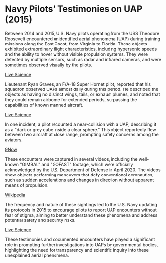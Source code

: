 # Navy Pilots’ Testimonies on UAP (2015)

Between 2014 and 2015, U.S. Navy pilots operating from the USS Theodore Roosevelt encountered unidentified aerial phenomena (UAP) during training missions along the East Coast, from Virginia to Florida. These objects exhibited extraordinary flight characteristics, including hypersonic speeds and the ability to hover without visible propulsion systems. They were detected by multiple sensors, such as radar and infrared cameras, and were sometimes observed visually by the pilots. 

[Live Science](https://www.livescience.com/65585-ufo-sightings-us-pilots.html?utm_source=chatgpt.com)

Lieutenant Ryan Graves, an F/A-18 Super Hornet pilot, reported that his squadron observed UAPs almost daily during this period. He described the objects as having no distinct wings, tails, or exhaust plumes, and noted that they could remain airborne for extended periods, surpassing the capabilities of known manned aircraft. 

[Live Science](https://www.livescience.com/65585-ufo-sightings-us-pilots.html?utm_source=chatgpt.com)

In one incident, a pilot recounted a near-collision with a UAP, describing it as a "dark or grey cube inside a clear sphere." This object reportedly flew between two aircraft at close range, prompting safety concerns among the aviators. 

[9Now](https://9now.nine.com.au/under-investigation/under-investigation-former-fighter-pilot-recounts-bizarre-uap-sighting/89ee7e66-dfcd-4684-9cca-ac634a0566c2?utm_source=chatgpt.com)

These encounters were captured in several videos, including the well-known "GIMBAL" and "GOFAST" footage, which were officially acknowledged by the U.S. Department of Defense in April 2020. The videos show objects performing maneuvers that defy conventional aeronautics, such as sudden accelerations and changes in direction without apparent means of propulsion. 

[Wikipedia](https://en.wikipedia.org/wiki/Pentagon_UFO_videos?utm_source=chatgpt.com)

The frequency and nature of these sightings led to the U.S. Navy updating its protocols in 2015 to encourage pilots to report UAP encounters without fear of stigma, aiming to better understand these phenomena and address potential safety and security risks. 

[Live Science](https://www.livescience.com/65585-ufo-sightings-us-pilots.html?utm_source=chatgpt.com)

These testimonies and documented encounters have played a significant role in prompting further investigations into UAPs by governmental bodies, highlighting the need for transparency and scientific inquiry into these unexplained aerial phenomena.
